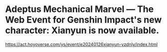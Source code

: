 # Adeptus Mechanical Marvel — The Web Event for Genshin Impact's new character: Xianyun is now available.
https://act.hoyoverse.com/ys/event/e20240126xianyun-yzdnly/index.html